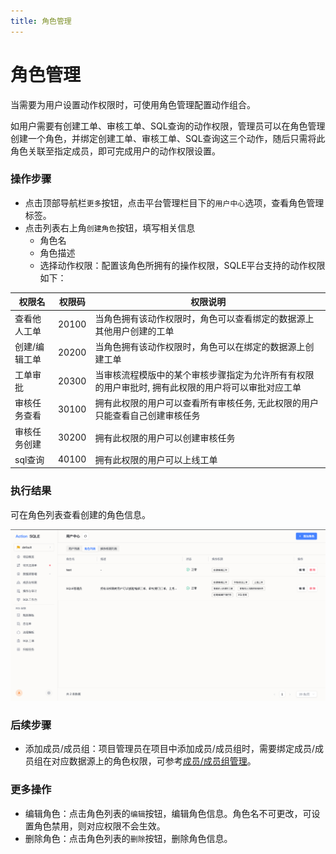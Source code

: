 ```yaml
---
title: 角色管理
---
```


# 角色管理
当需要为用户设置动作权限时，可使用角色管理配置动作组合。

如用户需要有创建工单、审核工单、SQL查询的动作权限，管理员可以在角色管理创建一个角色，并绑定创建工单、审核工单、SQL查询这三个动作，随后只需将此角色关联至指定成员，即可完成用户的动作权限设置。

### 操作步骤
* 点击顶部导航栏`更多`按钮，点击平台管理栏目下的`用户中心`选项，查看角色管理标签。
* 点击列表右上角`创建角色`按钮，填写相关信息
    * 角色名
    * 角色描述
    * 选择动作权限：配置该角色所拥有的操作权限，SQLE平台支持的动作权限如下：


|权限名|权限码|权限说明|
|--|--|------|
|查看他人工单|20100|当角色拥有该动作权限时，角色可以查看绑定的数据源上其他用户创建的工单|
|创建/编辑工单|20200|当角色拥有该动作权限时，角色可以在绑定的数据源上创建工单|
|工单审批|20300|当审核流程模版中的某个审核步骤指定为允许所有有权限的用户审批时, 拥有此权限的用户将可以审批对应工单|
|审核任务查看|30100|拥有此权限的用户可以查看所有审核任务, 无此权限的用户只能查看自己创建审核任务|
|审核任务创建|30200|拥有此权限的用户可以创建审核任务|
|sql查询|40100|拥有此权限的用户可以上线工单|

### 执行结果
可在角色列表查看创建的角色信息。

![role](img/rolelist.png)

### 后续步骤
* 添加成员/成员组：项目管理员在项目中添加成员/成员组时，需要绑定成员/成员组在对应数据源上的角色权限，可参考[成员/成员组管理](../project/group_member.md)。

### 更多操作
* 编辑角色：点击角色列表的`编辑`按钮，编辑角色信息。角色名不可更改，可设置角色禁用，则对应权限不会生效。
* 删除角色：点击角色列表的`删除`按钮，删除角色信息。
